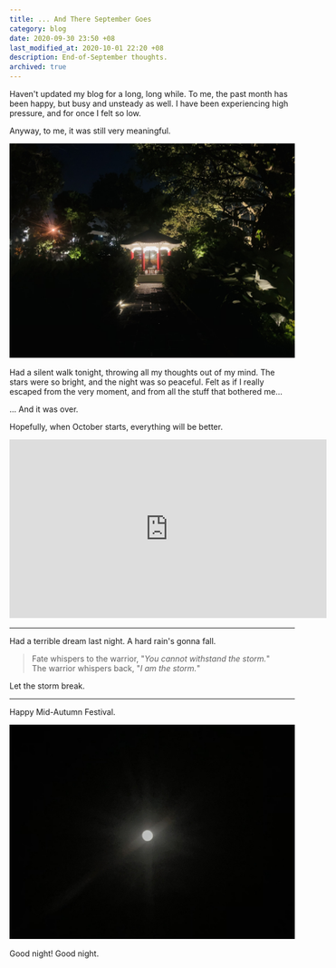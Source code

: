 ```yaml
---
title: ... And There September Goes
category: blog
date: 2020-09-30 23:50 +08
last_modified_at: 2020-10-01 22:20 +08
description: End-of-September thoughts.
archived: true
---
```


Haven't updated my blog for a long, long while. To me, the past month has been happy, but busy and unsteady as well. I have been experiencing high pressure, and for once I felt so low.

Anyway, to me, it was still very meaningful.

![Yunnan Garden](/assets/images/posts/2020-09/yunnan_garden.jpg)

Had a silent walk tonight, throwing all my thoughts out of my mind. The stars were so bright, and the night was so peaceful. Felt as if I really escaped from the very moment, and from all the stuff that bothered me...

... And it was over.

Hopefully, when October starts, everything will be better.

<div class="video-container-wrapper"><div class="video-container"><iframe width="560" height="315" src="https://www.youtube.com/embed/d020hcWA_Wg" frameborder="0" allow="accelerometer; autoplay; clipboard-write; encrypted-media; gyroscope; picture-in-picture" allowfullscreen></iframe></div></div>

<hr />

Had a terrible dream last night. A hard rain's gonna fall.

> Fate whispers to the warrior, "*You cannot withstand the storm.*"  
> The warrior whispers back, "*I am the storm.*"

Let the storm break. <!-- Fear not. It will come. -->

<hr />

Happy Mid-Autumn Festival.

![The moon is so bright.](/assets/images/posts/2020-09/moon.jpg)

Good night! Good night.
